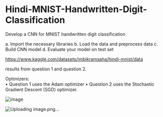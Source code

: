 # Hindi-MNIST-Handwritten-Digit-Classification
Develop a CNN for MNIST  handwritten digit classification

a. Import the necessary libraries 
b. Load the data and preprocess data 
c. Build CNN model 
d. Evaluate your model on test set 

https://www.kaggle.com/datasets/imbikramsaha/hindi-mnist/data

results from question 1 and question 2. 

Optimizers:  
• Question 1 uses the Adam optimizer 
• Question 2 uses the Stochastic Gradient Descent (SGD) optimizer. 

![image](https://github.com/user-attachments/assets/bcc6a3b3-6740-4e01-ba19-94b93d80a4e6)


![Uploading image.png…]()
